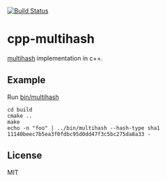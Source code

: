[![Build Status](https://travis-ci.org/cpp-ipfs/cpp-multihash.svg?branch=master)](https://travis-ci.org/cpp-ipfs/cpp-multihash)

# cpp-multihash

[multihash](//github.com/jbenet/multihash) implementation in c++.

## Example

Run [bin/multihash](src/main.cpp)

```
cd build
cmake ..
make
echo -n "foo" | ../bin/multihash --hash-type sha1
11140beec7b5ea3f0fdbc95d0dd47f3c5bc275da8a33 -
```

## License

MIT
